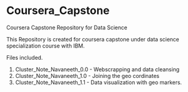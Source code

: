 # Coursera_Capstone
Coursera Capstone Repository for Data Science

This Repository is created for coursera capstone under data science specialization course with IBM.

Files included.

1. Cluster_Note_Navaneeth_0.0 - Webscrapping and data cleansing
2. Cluster_Note_Navaneeth_1.0 - Joining the geo cordinates
3. Cluster_Note_Navaneeth_1.1 - Data visualization with geo markers.
